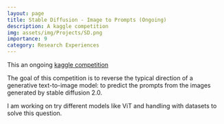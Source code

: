 ```yaml
---
layout: page
title: Stable Diffusion - Image to Prompts (Ongoing)
description: A kaggle competition
img: assets/img/Projects/SD.png
importance: 9
category: Research Experiences
---
```


This an ongoing [kaggle competition](https://www.kaggle.com/competitions/stable-diffusion-image-to-prompts/overview)

The goal of this competition is to reverse the typical direction of a generative text-to-image model: to predict the prompts from the images generated by stable diffusion 2.0.

I am working on try different models like ViT and handling with datasets to solve this question.